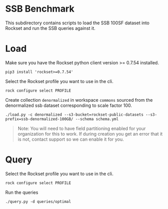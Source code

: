 # SSB Benchmark

This subdirectory contains scripts to load the SSB 100SF dataset into Rockset and run the SSB queries against it.

# Load

Make sure you have the Rockset python client version >= 0.7.54 installed.
```
pip3 install 'rockset>=0.7.54'
```

Select the Rockset profile you want to use in the cli.
```
rock configure select PROFILE
```

Create collection `denormalized` in workspace `commons` sourced from the denormalized ssb dataset corresponding to scale factor 100.
```
./load.py -c denormalized --s3-bucket=rockset-public-datasets --s3-prefix=ssb-denormalized-100GB/ --schema schema.yml
```

> Note: You will need to have field partitioning enabled for your organization for this to work. If during creation you get an error that it is not, contact support so we can enable it for you.

# Query

Select the Rockset profile you want to use in the cli.
```
rock configure select PROFILE
```

Run the queries
```
./query.py -d queries/optimal
```

